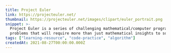 ```yaml
---
title: Project Euler
link: https://projecteuler.net/
thumbnail: https://projecteuler.net/images/clipart/euler_portrait.png
snippet: >-
  Project Euler is a series of challenging mathematical/computer programming
  problems that will require more than just mathematical insights to solve
tags: ["learning-resource", "code-practice", "algorithm"]
createdAt: 2021-08-27T00:00:00.000Z
---
```

